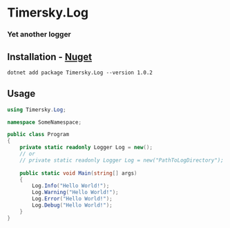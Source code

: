 # Timersky.Log    
### Yet another logger    

## Installation - [Nuget](https://www.nuget.org/packages/Timersky.Log)
```
dotnet add package Timersky.Log --version 1.0.2
```

## Usage
```csharp
using Timersky.Log;

namespace SomeNamespace;

public class Program
{
    private static readonly Logger Log = new();
    // or
    // private static readonly Logger Log = new("PathToLogDirectory");
    
    public static void Main(string[] args)
    {
        Log.Info("Hello World!");
        Log.Warning("Hello World!");
        Log.Error("Hello World!");
        Log.Debug("Hello World!");
    }
}
```
